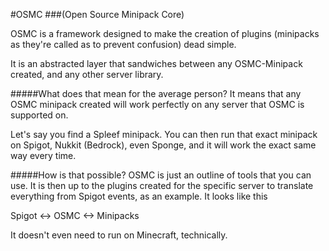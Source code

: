 #OSMC
###(Open Source Minipack Core)


OSMC is a framework designed to make the creation of plugins (minipacks as they're called as to prevent confusion) dead simple.

It is an abstracted layer that sandwiches between any OSMC-Minipack created, and any other server library.

#####What does that mean for the average person?
It means that any OSMC minipack created will work perfectly on any server that OSMC is supported on.

Let's say you find a Spleef minipack. You can then run that exact minipack on Spigot, Nukkit (Bedrock), even Sponge, and
it will work the exact same way every time.

#####How is that possible?
OSMC is just an outline of tools that you can use. It is then up to the plugins created for the specific server to translate
everything from Spigot events, as an example. It looks like this

Spigot <-> OSMC <-> Minipacks

It doesn't even need to run on Minecraft, technically.